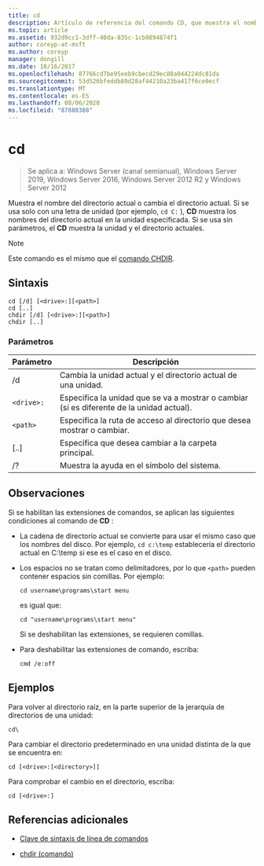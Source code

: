 ```yaml
---
title: cd
description: Artículo de referencia del comando CD, que muestra el nombre de o cambia el directorio actual.
ms.topic: article
ms.assetid: 932d9cc1-3dff-40da-835c-1cb0894874f1
author: coreyp-at-msft
ms.author: coreyp
manager: dongill
ms.date: 10/16/2017
ms.openlocfilehash: 87766cd7be95eeb9cbecd29ec88a044224dc81da
ms.sourcegitcommit: 53d526bfeddb89d28af44210a23ba417f6ce0ecf
ms.translationtype: MT
ms.contentlocale: es-ES
ms.lasthandoff: 08/06/2020
ms.locfileid: "87880388"
---
```

# <a name="cd"></a>cd

> Se aplica a: Windows Server (canal semianual), Windows Server 2019, Windows Server 2016, Windows Server 2012 R2 y Windows Server 2012

Muestra el nombre del directorio actual o cambia el directorio actual. Si se usa solo con una letra de unidad (por ejemplo, `cd C:` ), **CD** muestra los nombres del directorio actual en la unidad especificada. Si se usa sin parámetros, el **CD** muestra la unidad y el directorio actuales.

> [!NOTE]
> Este comando es el mismo que el [comando CHDIR](chdir.md).

## <a name="syntax"></a>Sintaxis

```
cd [/d] [<drive>:][<path>]
cd [..]
chdir [/d] [<drive>:][<path>]
chdir [..]
```

### <a name="parameters"></a>Parámetros

| Parámetro | Descripción |
| --------- | ----------- |
| /d | Cambia la unidad actual y el directorio actual de una unidad. |
| `<drive>:` | Especifica la unidad que se va a mostrar o cambiar (si es diferente de la unidad actual). |
| `<path>` | Especifica la ruta de acceso al directorio que desea mostrar o cambiar. |
| [..] | Especifica que desea cambiar a la carpeta principal. |
| /? | Muestra la ayuda en el símbolo del sistema. |

## <a name="remarks"></a>Observaciones

Si se habilitan las extensiones de comandos, se aplican las siguientes condiciones al comando de **CD** :

- La cadena de directorio actual se convierte para usar el mismo caso que los nombres del disco. Por ejemplo, `cd c:\temp` establecería el directorio actual en C:\temp si ese es el caso en el disco.

- Los espacios no se tratan como delimitadores, por lo que `<path>` pueden contener espacios sin comillas. Por ejemplo:

  ```
  cd username\programs\start menu
  ```

  es igual que:

  ```
  cd "username\programs\start menu"
  ```

  Si se deshabilitan las extensiones, se requieren comillas.

- Para deshabilitar las extensiones de comando, escriba:

  ```
  cmd /e:off
  ```

## <a name="examples"></a>Ejemplos

Para volver al directorio raíz, en la parte superior de la jerarquía de directorios de una unidad:

```
cd\
```

Para cambiar el directorio predeterminado en una unidad distinta de la que se encuentra en:

```
cd [<drive>:[<directory>]]
```

Para comprobar el cambio en el directorio, escriba:

```
cd [<drive>:]
```

## <a name="additional-references"></a>Referencias adicionales

- [Clave de sintaxis de línea de comandos](command-line-syntax-key.md)

- [chdir (comando)](chdir.md)
